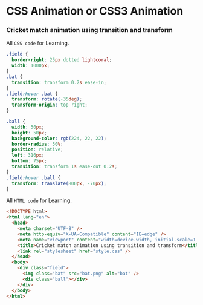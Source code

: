 # CSS Animation or CSS3 Animation

### Cricket match animation using transition and transform

All `CSS code` for Learning.

```css
.field {
  border-right: 25px dotted lightcoral;
  width: 1000px;
}
.bat {
  transition: transform 0.2s ease-in;
}
.field:hover .bat {
  transform: rotate(-35deg);
  transform-origin: top right;
}

.ball {
  width: 50px;
  height: 50px;
  background-color: rgb(224, 22, 22);
  border-radius: 50%;
  position: relative;
  left: 316px;
  bottom: 75px;
  transition: transform 1s ease-out 0.2s;
}
.field:hover .ball {
  transform: translate(800px, -70px);
}
```

All `HTML code` for Learning.

```html
<!DOCTYPE html>
<html lang="en">
  <head>
    <meta charset="UTF-8" />
    <meta http-equiv="X-UA-Compatible" content="IE=edge" />
    <meta name="viewport" content="width=device-width, initial-scale=1.0" />
    <title>Cricket match animation using transition and transform</title>
    <link rel="stylesheet" href="style.css" />
  </head>
  <body>
    <div class="field">
      <img class="bat" src="bat.png" alt="bat" />
      <div class="ball"></div>
    </div>
  </body>
</html>
```

